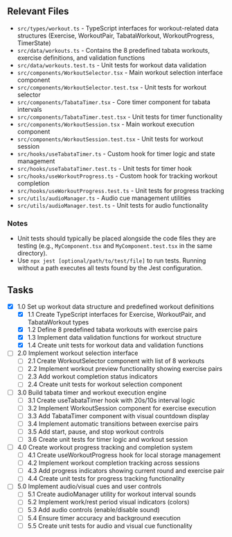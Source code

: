 ## Relevant Files

- `src/types/workout.ts` - TypeScript interfaces for workout-related data structures (Exercise, WorkoutPair, TabataWorkout, WorkoutProgress, TimerState)
- `src/data/workouts.ts` - Contains the 8 predefined tabata workouts, exercise definitions, and validation functions
- `src/data/workouts.test.ts` - Unit tests for workout data validation
- `src/components/WorkoutSelector.tsx` - Main workout selection interface component
- `src/components/WorkoutSelector.test.tsx` - Unit tests for workout selector
- `src/components/TabataTimer.tsx` - Core timer component for tabata intervals
- `src/components/TabataTimer.test.tsx` - Unit tests for timer functionality
- `src/components/WorkoutSession.tsx` - Main workout execution component
- `src/components/WorkoutSession.test.tsx` - Unit tests for workout session
- `src/hooks/useTabataTimer.ts` - Custom hook for timer logic and state management
- `src/hooks/useTabataTimer.test.ts` - Unit tests for timer hook
- `src/hooks/useWorkoutProgress.ts` - Custom hook for tracking workout completion
- `src/hooks/useWorkoutProgress.test.ts` - Unit tests for progress tracking
- `src/utils/audioManager.ts` - Audio cue management utilities
- `src/utils/audioManager.test.ts` - Unit tests for audio functionality

### Notes

- Unit tests should typically be placed alongside the code files they are testing (e.g., `MyComponent.tsx` and `MyComponent.test.tsx` in the same directory).
- Use `npx jest [optional/path/to/test/file]` to run tests. Running without a path executes all tests found by the Jest configuration.

## Tasks

- [x] 1.0 Set up workout data structure and predefined workout definitions
  - [x] 1.1 Create TypeScript interfaces for Exercise, WorkoutPair, and TabataWorkout types
  - [x] 1.2 Define 8 predefined tabata workouts with exercise pairs
  - [x] 1.3 Implement data validation functions for workout structure
  - [x] 1.4 Create unit tests for workout data and validation functions
- [ ] 2.0 Implement workout selection interface
  - [ ] 2.1 Create WorkoutSelector component with list of 8 workouts
  - [ ] 2.2 Implement workout preview functionality showing exercise pairs
  - [ ] 2.3 Add workout completion status indicators
  - [ ] 2.4 Create unit tests for workout selection component
- [ ] 3.0 Build tabata timer and workout execution engine
  - [ ] 3.1 Create useTabataTimer hook with 20s/10s interval logic
  - [ ] 3.2 Implement WorkoutSession component for exercise execution
  - [ ] 3.3 Add TabataTimer component with visual countdown display
  - [ ] 3.4 Implement automatic transitions between exercise pairs
  - [ ] 3.5 Add start, pause, and stop workout controls
  - [ ] 3.6 Create unit tests for timer logic and workout session
- [ ] 4.0 Create workout progress tracking and completion system
  - [ ] 4.1 Create useWorkoutProgress hook for local storage management
  - [ ] 4.2 Implement workout completion tracking across sessions
  - [ ] 4.3 Add progress indicators showing current round and exercise pair
  - [ ] 4.4 Create unit tests for progress tracking functionality
- [ ] 5.0 Implement audio/visual cues and user controls
  - [ ] 5.1 Create audioManager utility for workout interval sounds
  - [ ] 5.2 Implement work/rest period visual indicators (colors)
  - [ ] 5.3 Add audio controls (enable/disable sound)
  - [ ] 5.4 Ensure timer accuracy and background execution
  - [ ] 5.5 Create unit tests for audio and visual cue functionality
